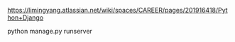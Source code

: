 https://limingyang.atlassian.net/wiki/spaces/CAREER/pages/201916418/Python+Django

python manage.py runserver
